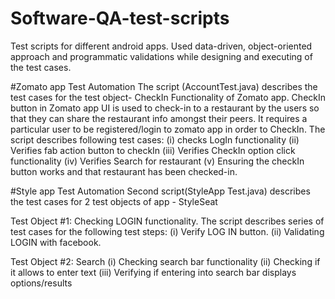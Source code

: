 # Software-QA-test-scripts
Test scripts for different android apps.
Used data-driven, object-oriented approach and programmatic validations while designing and executing of the test cases.

#Zomato app Test Automation
The script (AccountTest.java) describes the test cases for the test object- CheckIn Functionality of Zomato app.
CheckIn button in Zomato app UI is used to check-in to a restaurant by the users so that they can share the restaurant info amongst their
peers. It requires a particular user to be registered/login to zomato app in order to CheckIn.
The script describes following test cases:
(i) checks LogIn functionality 
(ii) Verifies fab action button to checkIn
(iii) Verifies CheckIn option click functionality 
(iv) Verifies Search for restaurant
(v) Ensuring the checkIn button works and that restaurant has been checked-in.

#Style app Test Automation
Second script(StyleApp Test.java) describes the test cases for 2 test objects of app - StyleSeat

Test Object #1: Checking LOGIN functionality.
The script describes series of test cases for the following test steps: 
(i) Verify LOG IN button.
(ii) Validating LOGIN with facebook.

Test Object #2: Search
(i) Checking search bar functionality
(ii) Checking if it allows to enter text 
(iii) Verifying if entering into search bar displays options/results 


